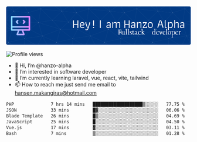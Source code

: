 ![Header](./github-header-image.png)

![Profile views](https://gpvc.arturio.dev/hanzo-alpha)

- 👋 Hi, I’m @hanzo-alpha
- 👀 I’m interested in software developer
- 🌱 I’m currently learning laravel, vue, react, vite, tailwind
- 📫 How to reach me just send me email to hansen.makangiras@hotmail.com 

<!---
hanzo-alpha/hanzo-alpha is a ✨ special ✨ repository because its `README.md` (this file) appears on your GitHub profile.
You can click the Preview link to take a look at your changes.
--->

<!--START_SECTION:waka-->

```text
PHP              7 hrs 14 mins   ███████████████████▒░░░░░   77.75 %
JSON             33 mins         █▓░░░░░░░░░░░░░░░░░░░░░░░   06.06 %
Blade Template   26 mins         █▒░░░░░░░░░░░░░░░░░░░░░░░   04.69 %
JavaScript       25 mins         █░░░░░░░░░░░░░░░░░░░░░░░░   04.50 %
Vue.js           17 mins         ▓░░░░░░░░░░░░░░░░░░░░░░░░   03.11 %
Bash             7 mins          ▒░░░░░░░░░░░░░░░░░░░░░░░░   01.28 %
```

<!--END_SECTION:waka-->
